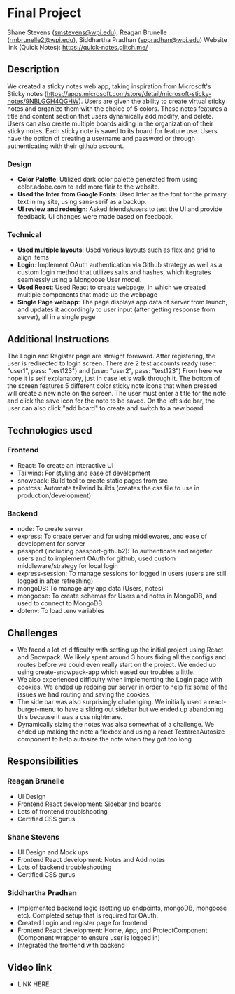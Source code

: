 # Final Project

Shane Stevens (smstevens@wpi.edu), Reagan Brunelle (rmbrunelle2@wpi.edu), Siddhartha Pradhan (sppradhan@wpi.edu)
Website link (Quick Notes): https://quick-notes.glitch.me/

## Description
We created a sticky notes web app, taking inspiration from Microsoft's Sticky notes (https://apps.microsoft.com/store/detail/microsoft-sticky-notes/9NBLGGH4QGHW). Users are given the ability to create virtual sticky notes and organize them with the choice of 5 colors. These notes features a title and content section that users dynamically add,modify, and delete. Users can also create multiple boards aiding in the organization of their sticky notes. Each sticky note is saved to its board for feature use. Users have the option of creating a username and password or through authenticating with their github account.

### Design
- **Color Palette**: Utilized dark color palette generated from using color.adobe.com to add more flair to the website.
- **Used the Inter from Google Fonts**: Used Inter as the font for the primary text in my site, using sans-serif as a backup.
- **UI review and redesign**: Asked friends/users to test the UI and provide feedback. UI changes were made based on feedback.

### Technical
- **Used multiple layouts**: Used various layouts such as flex and grid to align items
- **Login**: Implement OAuth authentication via Github strategy as well as a custom login method that utilizes salts and hashes, which itegrates seamlessly using a Mongoose User model. 
- **Used React**: Used React to create webpage, in which we created multiple components that made up the webpage
- **Single Page webapp**: The page displays app data of server from launch, and updates it accordingly to user input (after getting response from server), all in a single page

## Additional Instructions
The Login and Register page are straight foreward. After registering, the user is redirected to login screen. There are 2 test accounts ready (user: "user1", pass: "test123") and (user: "user2", pass: "test123") From here we hope it is self explanatory, just in case let's walk through it.
The bottom of the screen features 5 different color sticky note icons that when pressed will create a new note on the screen. The user must enter a title for the note and click the save icon for the note to be saved.  On the left side bar, the user can also click "add board" to create and switch to a new board.

## Technologies used
### Frontend
- React: To create an interactive UI
- Tailwind: For styling and ease of development
- snowpack: Build tool to create static pages from src
- postcss: Automate tailwind builds (creates the css file to use in production/development)
### Backend
- node: To create server
- express: To create server and for using middlewares, and ease of development for server
- passport (including passport-github2): To authenticate and register users and to implement OAuth for github, used custom middleware/strategy for local login
- express-session: To manage sessions for logged in users (users are still logged in after refreshing)
- mongoDB: To manage any app data (Users, notes)
- mongoose: To create schemas for Users and notes in MongoDB, and used to connect to MongoDB
- dotenv: To load .env variables

## Challenges
- We faced a lot of difficulty with setting up the initial project using React and Snowpack. We likely spent around 3 hours fixing all the configs and routes before we could even really start on the project. We ended up using create-snowpack-app which eased our troubles a little.
- We also experienced difficulty when implementing the Login page with cookies. We ended up redoing our server in order to help fix some of the issues we had routing and saving the cookies.
- The side bar was also surprisingly challenging. We initially used a react-burger-menu to have a slidng out sidebar but we ended up abandoning this because it was a css nightmare.
- Dynamically sizing the notes was also somewhat of a challenge. We ended up making the note a flexbox  and using a react TextareaAutosize component to help autosize the note when they got too long

## Responsibilities
 ### Reagan Brunelle
 - UI Design
 - Frontend React development: Sidebar and boards
 - Lots of frontend troublshooting
 - Certified CSS gurus
 ### Shane Stevens
 - UI Design and Mock ups
 - Frontend React development: Notes and Add notes
 - Lots of backend troubleshooting
 - Certified CSS gurus
 ### Siddhartha Pradhan
 - Implemented backend logic (setting up endpoints, mongoDB, mongoose etc). Completed setup that is required for OAuth.
 - Created Login and register page for frontend
 - Frontend React development: Home, App, and ProtectComponent (Component wrapper to ensure user is logged in)
 - Integrated the frontend with backend


## Video link
 - LINK HERE

